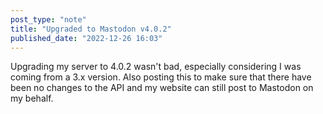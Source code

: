 ```yaml
---
post_type: "note" 
title: "Upgraded to Mastodon v4.0.2"
published_date: "2022-12-26 16:03"
---
```


Upgrading my server to 4.0.2 wasn't bad, especially considering I was coming from a 3.x version. Also posting this to make sure that there have been no changes to the API and my website can still post to Mastodon on my behalf. 